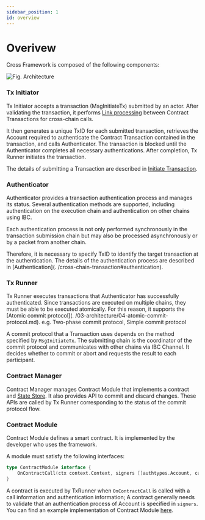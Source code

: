```yaml
---
sidebar_position: 1
id: overview
---
```


# Overivew

Cross Framework is composed of the following components:

![Fig. Architecture](https://user-images.githubusercontent.com/1170428/136157600-5f459aa6-a0d3-44df-9d16-31da4d4d1d4e.png)

### Tx Initiator

Tx Initiator accepts a transaction (MsgInitiateTx) submitted by an actor. After validating the transaction, it performs [Link processing](./cross-chain-transaction#link) between Contract Transactions for cross-chain calls.

It then generates a unique TxID for each submitted transaction, retrieves the Account required to authenticate the Contract Transaction contained in the transaction, and calls Authenticator. The transaction is blocked until the Authenticator completes all necessary authentications. After completion, Tx Runner initiates the transaction.

The details of submitting a Transaction are described in [Initiate Transaction](./cross-chain-transaction#initiate-transaction).

### Authenticator

Authenticator provides a transaction authentication process and manages its status. Several authentication methods are supported, including authentication on the execution chain and authentication on other chains using IBC.

Each authentication process is not only performed synchronously in the transaction submission chain but may also be processed asynchronously or by a packet from another chain.

Therefore, it is necessary to specify TxID to identify the target transaction at the authentication. The details of the authentication process are described in [Authentication](. /cross-chain-transaction#authentication).

### Tx Runner

Tx Runner executes transactions that Authenticator has successfully authenticated. Since transactions are executed on multiple chains, they must be able to be executed atomically. For this reason, it supports the [Atomic commit protocol](. /03-architecture/04-atomic-commit-protocol.md). e.g. Two-phase commit protocol, Simple commit protocol

A commit protocol that a Transaction uses depends on the method specified by `MsgInitiateTx`. The submitting chain is the coordinator of the commit protocol and communicates with other chains via IBC Channel. It decides whether to commit or abort and requests the result to each participant.

### Contract Manager

Contract Manager manages Contract Module that implements a contract and [State Store](./05-state-store.md). It also provides API to commit and discard changes. These APIs are called by Tx Runner corresponding to the status of the commit protocol flow.

### Contract Module

Contract Module defines a smart contract. It is implemented by the developer who uses the framework.

A module must satisfy the following interfaces:

```go
type ContractModule interface {
	OnContractCall(ctx context.Context, signers []authtypes.Account, callInfo txtypes.ContractCallInfo) (*txtypes.ContractCallResult, error)
}
```

A contract is executed by TxRunner when `OnContractCall` is called with a call information and authentication information; A contract generally needs to validate that an authentication process of Account is specified in `signers`. You can find an example implementation of Contract Module [here](https://github.com/datachainlab/cross/blob/v0.2.0/simapp/samplemod/module.go).
